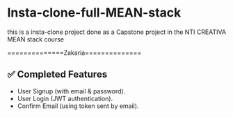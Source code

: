 # Insta-clone-full-MEAN-stack
this is a insta-clone project done as a Capstone project in the NTI CREATIVA MEAN stack course 


==============Zakaria==============   
## ✅ Completed Features
- User Signup (with email & password).
- User Login (JWT authentication).
- Confirm Email (using token sent by email).